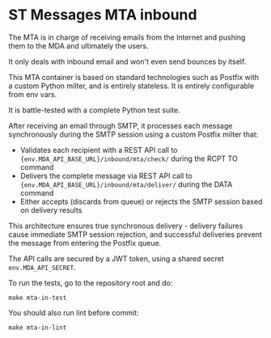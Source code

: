 # ST Messages MTA inbound

The MTA is in charge of receiving emails from the Internet and pushing them to the MDA and ultimately the users.

It only deals with inbound email and won't even send bounces by itself.

This MTA container is based on standard technologies such as Postfix with a custom Python milter, and is entirely stateless. It is entirely configurable from env vars.

It is battle-tested with a complete Python test suite.

After receiving an email through SMTP, it processes each message synchronously during the SMTP session using a custom Postfix milter that:
- Validates each recipient with a REST API call to `{env.MDA_API_BASE_URL}/inbound/mta/check/` during the RCPT TO command
- Delivers the complete message via REST API call to `{env.MDA_API_BASE_URL}/inbound/mta/deliver/` during the DATA command
- Either accepts (discards from queue) or rejects the SMTP session based on delivery results

This architecture ensures true synchronous delivery - delivery failures cause immediate SMTP session rejection, and successful deliveries prevent the message from entering the Postfix queue.

The API calls are secured by a JWT token, using a shared secret `env.MDA_API_SECRET`.

To run the tests, go to the repository root and do:

```
make mta-in-test
```

You should also run lint before commit:

```
make mta-in-lint
```